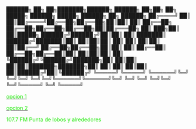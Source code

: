  ██████╗ ██╗   ██╗███████╗██████╗ ██████╗ ██╗██╗     ██╗      █████╗     ██████╗  █████╗ ██████╗ ██╗ ██████╗ 
██╔════╝ ██║   ██║██╔════╝██╔══██╗██╔══██╗██║██║     ██║     ██╔══██╗    ██╔══██╗██╔══██╗██╔══██╗██║██╔═══██╗
██║  ███╗██║   ██║█████╗  ██████╔╝██████╔╝██║██║     ██║     ███████║    ██████╔╝███████║██║  ██║██║██║   ██║
██║   ██║██║   ██║██╔══╝  ██╔══██╗██╔══██╗██║██║     ██║     ██╔══██║    ██╔══██╗██╔══██║██║  ██║██║██║   ██║
╚██████╔╝╚██████╔╝███████╗██║  ██║██║  ██║██║███████╗███████╗██║  ██║    ██║  ██║██║  ██║██████╔╝██║╚██████╔╝
 ╚═════╝  ╚═════╝ ╚══════╝╚═╝  ╚═╝╚═╝  ╚═╝╚═╝╚══════╝╚══════╝╚═╝  ╚═╝    ╚═╝  ╚═╝╚═╝  ╚═╝╚═════╝ ╚═╝ ╚═════╝ 
                                                                                                           

                                                                                                                                                    	  
<p>
<p>
<a href="http://giss.tv:8001/guerrillaradio.ogg"><div><font color="#1ee907">opcion 1</font></div></a>
<p>
<a href="https://guerrillaradio.github.io/prendelaradio/"><div><font color="#1ee907">opcion 2</font></div></a>
<p>
<p>
<div><font color="#1ee907">107.7 FM Punta de lobos y alrededores</font></div>
 
